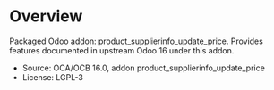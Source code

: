 # Overview

Packaged Odoo addon: product_supplierinfo_update_price. Provides features documented in upstream Odoo 16 under this addon.

- Source: OCA/OCB 16.0, addon product_supplierinfo_update_price
- License: LGPL-3
